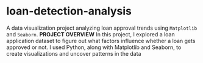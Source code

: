 # loan-detection-analysis
A data visualization project analyzing loan approval trends using `Matplotlib` and `Seaborn`.
**PROJECT OVERVIEW**
In this project, I explored a loan application dataset to figure out what factors influence whether a loan gets approved or not. I used Python, along with Matplotlib and Seaborn, to create visualizations and uncover patterns in the data
